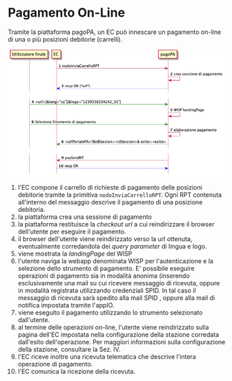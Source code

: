 Pagamento On-Line
=================

Tramite la piattaforma pagoPA, un EC può innescare un pagamento on-line di una o più posizioni debitorie (carrelli).

![pagamento on line](../diagrams/sd_pagamento_online.png)

1. l'EC compone il carrello di richieste di pagamento delle posizioni debitorie tramite la primitiva `nodoInviaCarrelloRPT`. Ogni RPT contenuta all'interno del messaggio descrive il pagamento di una posizione debitoria.
2. la piattaforma crea una sessione di pagamento
3. la piattaforma restituisce la _checkout url_ a cui reindirizzare il browser dell'utente per eseguire il pagamento.
4. il browser dell'utente viene reindirizzato verso la url ottenuta, eventualmente corredandola dei _query parameter_ di lingua e logo.
5. viene mostrata la _landingPage_ del WISP
6. l'utente naviga la webapp denominata WISP per l'autenticazione e la selezione dello strumento di pagamento. E' possibile eseguire operazioni di pagamento sia in modalità anonima (inserendo esclusivamente una mail su cui ricevere messaggio di ricevuta, oppure in modalità registrata utilizzando credenziali SPID. In tal caso il messaggio di ricevuta sarà spedito alla mail SPID , oppure alla mail di notifica impostata tramite l'appIO.
7. viene eseguito il pagamento utilizzando lo strumento selezionato dall'utente.
8. al termine delle operazioni on-line, l'utente viene reindirizzato sulla pagina dell'EC impostata nella configurazione della stazione corredata dall'esito dell'operazione. Per maggiori informazioni sulla configurazione della stazione, consultare la Sez. IV.
9. l'EC riceve inoltre una ricevuta telematica che descrive l'intera operazione di pagamento.
10. l'EC comunica la ricezione della ricevuta.
